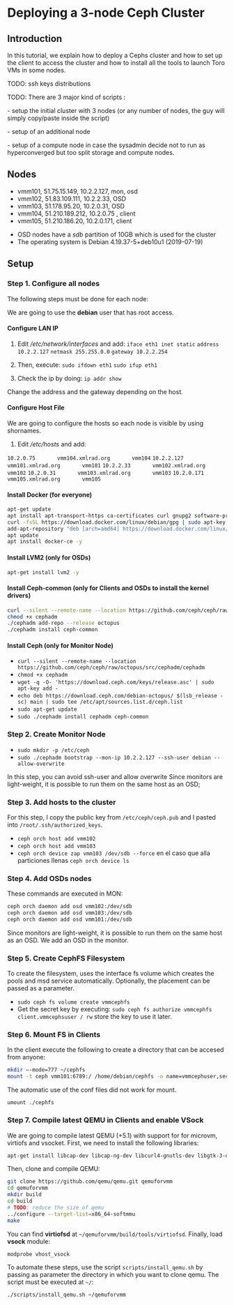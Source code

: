 # Deploying a 3-node Ceph Cluster
## Introduction
In this tutorial, we explain how to deploy a Cephs cluster and how to set up the client to access the cluster and how to install all the tools to launch Toro VMs in some nodes. 

TODO: ssh keys distributions

TODO: There are 3 major kind of scripts :

\- setup the initial cluster with 3 nodes (or any number of nodes, the guy will simply copy/paste inside the script)

\- setup of an additional node

\- setup of a compute node in case the sysadmin decide not to run as hyperconverged but too split storage and compute nodes.

## Nodes

* vmm101, 51.75.15.149, 10.2.2.127, mon, osd
* vmm102, 51.83.109.111, 10.2.2.33, OSD
* vmm103, 51.178.95.20, 10.2.0.31, OSD
* vmm104, 51.210.189.212, 10.2.0.75 , client
* vmm105, 51.210.186.20, 10.2.0.171, client

- OSD nodes have a *sdb* partition of 10GB which is used for the cluster
- The operating system is Debian 4.19.37-5+deb10u1 (2019-07-19) 

## Setup
### Step 1. Configure all nodes
The following steps must be done for each node:

We are going to use the **debian** user that has root access. 

#### Configure LAN IP
1. Edit */etc/network/interfaces* and add:
`iface eth1 inet static`
`address 10.2.2.127`
`netmask 255.255.0.0`
`gateway 10.2.2.254`
2. Then, execute:
`sudo ifdown eth1`
`sudo ifup eth1`

3. Check the ip by doing:
`ip addr show`

Change the address and the gateway depending on the host.

#### Configure Host File 
We are going to configure the hosts so each node is visible by using shornames. 
1. Edit */etc/hosts* and add:

  `10.2.0.75       vmm104.xmlrad.org       vmm104`
  `10.2.2.127      vmm101.xmlrad.org       vmm101`
  `10.2.2.33       vmm102.xmlrad.org       vmm102`
  `10.2.0.31       vmm103.xmlrad.org       vmm103`
  `10.2.0.171      vmm105.xmlrad.org       vmm105`

#### Install Docker (for everyone)
```bash
apt-get update
apt install apt-transport-https ca-certificates curl gnupg2 software-properties-common -y
curl -fsSL https://download.docker.com/linux/debian/gpg | sudo apt-key add -
add-apt-repository "deb [arch=amd64] https://download.docker.com/linux/debian $(lsb_release -cs) stable"
apt update
apt install docker-ce -y
```
#### Install LVM2 (only for OSDs)
```bash
apt-get install lvm2 -y
```

#### Install  Ceph-common (only for Clients and OSDs to install the kernel drivers)
```bash
curl --silent --remote-name --location https://github.com/ceph/ceph/raw/octopus/src/cephadm/cephadm
chmod +x cephadm
./cephadm add-repo --release octopus
./cephadm install ceph-common
```

#### Install Ceph (only for Monitor Node)
* `curl --silent --remote-name --location https://github.com/ceph/ceph/raw/octopus/src/cephadm/cephadm`
* `chmod +x cephadm`
* `wget -q -O- 'https://download.ceph.com/keys/release.asc' | sudo apt-key add -`
* `echo deb https://download.ceph.com/debian-octopus/ $(lsb_release -sc) main | sudo tee /etc/apt/sources.list.d/ceph.list`
* `sudo apt-get update`
* `sudo ./cephadm install cephadm ceph-common`

### Step 2. Create Monitor Node
* `sudo mkdir -p /etc/ceph`
* `sudo ./cephadm bootstrap --mon-ip 10.2.2.127 --ssh-user debian --allow-overwrite`

In this step, you can avoid ssh-user and allow overwrite
Since monitors are light-weight, it is possible to run them on the same host as an OSD;

### Step 3. Add hosts to the cluster
For this step, I copy the public key from `/etc/ceph/ceph.pub` and I pasted into `/root/.ssh/authorized_keys`. 

* `ceph orch host add vmm102`
* `ceph orch host add vmm103`
* `ceph orch device zap vmm103 /dev/sdb --force` en el caso que alla particiones llenas `ceph orch device ls`

 ### Step 4. Add OSDs nodes
These commands are executed in MON:

```bash
ceph orch daemon add osd vmm102:/dev/sdb
ceph orch daemon add osd vmm103:/dev/sdb
ceph orch daemon add osd vmm101:/dev/sdb
 ```
Since monitors are light-weight, it is possible to run them on the same host as an OSD. We add an OSD in the monitor.

### Step 5. Create CephFS Filesystem
To create the filesystem, uses the interface fs volume which creates the pools and msd service automatically. Optionally, the placement can be passed as a parameter. 

* `sudo ceph fs volume create vmmcephfs`
* Get the secret key by executing: 
`sudo ceph fs authorize vmmcephfs client.vmmcephsuser / rw`
store the key to use it later. 

### Step 6. Mount FS in Clients
In the client execute the following to create a directory that can be accesed from anyone:
```bash
mkdir –-mode=777 ~/cephfs
mount -t ceph vmm101:6789:/ /home/debian/cephfs -o name=vmmcephuser,secret=xxxxxxxxxxxxxxxxxxxxxxxxxxxxxxx
```
The automatic use of the conf files did not work for mount.

`umount ./cephfs`

### Step 7. Compile latest QEMU in Clients and enable VSock
We are going to compile  latest QEMU (+5.1)  with support for for microvm, virtiofs and vsocket. First, we need to install the following libraries:

```bash
apt-get install libcap-dev libcap-ng-dev libcurl4-gnutls-dev libgtk-3-dev libglib2.0-dev libpixman-1-dev libseccomp-dev -y
```
Then, clone and compile QEMU:
```bash
git clone https://github.com/qemu/qemu.git qemuforvmm
cd qemuforvmm
mkdir build 
cd build
# TODO: reduce the size of qemu
../configure --target-list=x86_64-softmmu
make
```
You can find **virtiofsd** at `~/qemuforvmm/build/tools/virtiofsd`.
Finally, load **vsock** module:

```bash
modprobe vhost_vsock
```
To automate these steps, use the script `scripts/install_qemu.sh` by passing as parameter the directory in which you want to clone qemu. The script must be executed at `~/`:
```bash
./scripts/install_qemu.sh ~/qemuforvmm
```